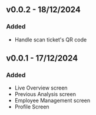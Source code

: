 ## v0.0.2 - 18/12/2024
### Added
- Handle scan ticket's QR code

## v0.0.1 - 17/12/2024
### Added
- Live Overview screen
- Previous Analysis screen
- Employee Management screen
- Profile Screen